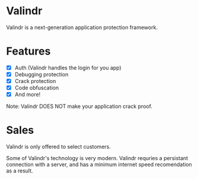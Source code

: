 # Valindr
Valindr is a next-generation application protection framework.

# Features
- [x] Auth (Valindr handles the login for you app)
- [x] Debugging protection
- [x] Crack protection
- [x] Code obfuscation
- [x] And more!

Note: Valindr DOES NOT make your application crack proof. 

# Sales
Valindr is only offered to select customers. 

Some of Valindr's technology is very modern. Valindr requries a persistant connection with a server, and has a minimum internet speed recomendation as a result. 
